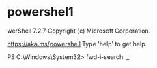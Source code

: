 # powershel1
werShell 7.2.7
Copyright (c) Microsoft Corporation.

https://aka.ms/powershell
Type 'help' to get help.

PS C:\Windows\System32>
fwd-i-search: _
